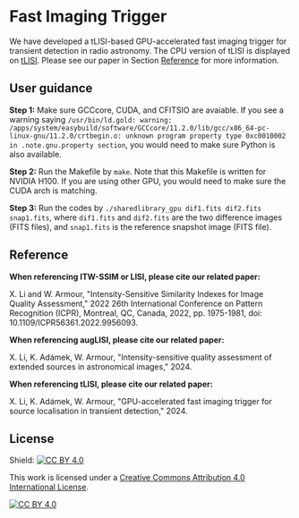 # Fast Imaging Trigger

We have developed a tLISI-based GPU-accelerated fast imaging trigger for transient detection in radio astronomy. The CPU version of tLISI is displayed on [tLISI](https://github.com/egbdfX/Intensity-sensitive-IQAs). Please see our paper in Section [Reference](https://github.com/egbdfX/FastImagingTrigger/tree/main#reference) for more information.

## User guidance

**Step 1:**
Make sure GCCcore, CUDA, and CFITSIO are avaiable. If you see a warning saying ```/usr/bin/ld.gold: warning: /apps/system/easybuild/software/GCCcore/11.2.0/lib/gcc/x86_64-pc-linux-gnu/11.2.0/crtbegin.o: unknown program property type 0xc0010002 in .note.gnu.property section```, you would need to make sure Python is also available.

**Step 2:**
Run the Makefile by ```make```. Note that this Makefile is written for NVIDIA H100. If you are using other GPU, you would need to make sure the CUDA arch is matching.

**Step 3:**
Run the codes by ```./sharedlibrary_gpu dif1.fits dif2.fits snap1.fits```, where ```dif1.fits``` and ```dif2.fits``` are the two difference images (FITS files), and ```snap1.fits``` is the reference snapshot image (FITS file).

## Reference

**When referencing ITW-SSIM or LISI, please cite our related paper:**

X. Li and W. Armour, "Intensity-Sensitive Similarity Indexes for Image Quality Assessment," 2022 26th International Conference on Pattern Recognition (ICPR), Montreal, QC, Canada, 2022, pp. 1975-1981, doi: 10.1109/ICPR56361.2022.9956093.

**When referencing augLISI, please cite our related paper:**

X. Li, K. Adámek, W. Armour, "Intensity-sensitive quality assessment of extended sources in astronomical images," 2024.

**When referencing tLISI, please cite our related paper:**

X. Li, K. Adámek, W. Armour, "GPU-accelerated fast imaging trigger for source localisation in transient detection," 2024.

## License

Shield: [![CC BY 4.0][cc-by-shield]][cc-by]

This work is licensed under a
[Creative Commons Attribution 4.0 International License][cc-by].

[![CC BY 4.0][cc-by-image]][cc-by]

[cc-by]: http://creativecommons.org/licenses/by/4.0/
[cc-by-image]: https://i.creativecommons.org/l/by/4.0/88x31.png
[cc-by-shield]: https://img.shields.io/badge/License-CC%20BY%204.0-lightgrey.svg
